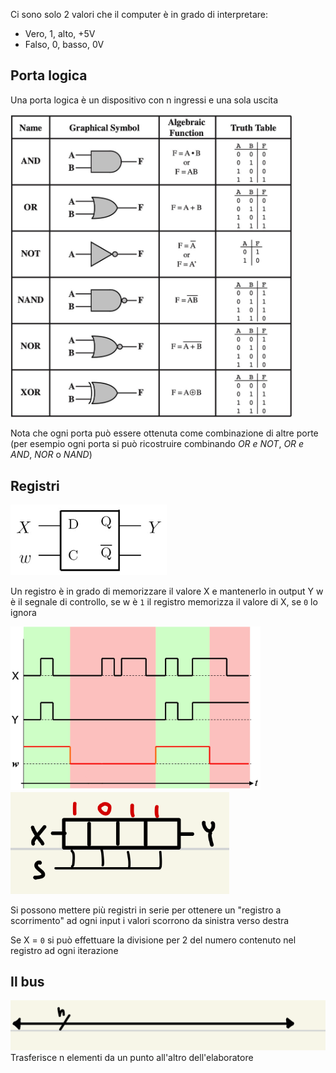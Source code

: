 Ci sono solo 2 valori che il computer è in grado di interpretare:
- Vero, 1, alto, +5V
- Falso, 0, basso, 0V

## Porta logica
Una porta logica è un dispositivo con n ingressi e una sola uscita

<img src="assets/gates_logici.jpg" width="450">

Nota che ogni porta può essere ottenuta come combinazione di altre porte (per esempio ogni porta si può ricostruire combinando _OR e NOT_, _OR e AND_, _NOR_ o _NAND_)

## Registri
<img src="assets/registro.jpg" width="250">

Un registro è in grado di memorizzare il valore X e mantenerlo in output Y
w è il segnale di controllo, se w è `1` il registro memorizza il valore di X, se `0` lo ignora

<img src="assets/diagramma_registro.png" width="400">


<img src="assets/serie_registri.png" width="350">

Si possono mettere più registri in serie per ottenere un "registro a scorrimento"
ad ogni input i valori scorrono da sinistra verso destra

Se X = `0` si può effettuare la divisione per 2 del numero contenuto nel registro ad ogni iterazione

## Il bus
<img src="assets/bus.png">
Trasferisce n elementi da un punto all'altro dell'elaboratore